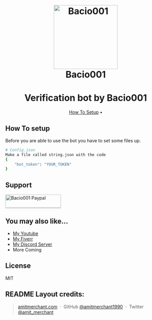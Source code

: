 <h1 align="center">
  <br>
  <a href="http://www.bacio001.xyz/"><img src="https://tse1.mm.bing.net/th?id=OIP.utMv7mDIxryZfx3Ml4NtUgHaHa&pid=Api&P=0" alt="Bacio001" width="200"></a>
  <br>
  Bacio001
  <br>
</h1>

<h1 align="center">Verification bot by Bacio001</h1>

<p align="center">
  <a href="#how-to-setup">How To Setup</a> •
</p>

## How To setup

Before you are able to use the bot you have to set some files up.

```bash
# Config.json
Make a file called string.json with the code
{
    "bot_token": "YOUR_TOKEN"
}
```

## Support

<a href="paypal.me/Bacio001" target="_blank"><img src="https://tse4.mm.bing.net/th?id=OIP.cP-T7bBVT2FOVr8mc6_C3wHaDt&pid=Api&P=0&w=354&h=178" alt="Bacio001 Paypal" style="height: 41px !important;width: 174px !important;box-shadow: 0px 3px 2px 0px rgba(190, 190, 190, 0.5) !important;-webkit-box-shadow: 0px 3px 2px 0px rgba(190, 190, 190, 0.5) !important;" ></a>


## You may also like...
	
- <a href="https://www.youtube.com/channel/UCjd0ohMboZr4NmU-IisTm4w">My Youtube</a>
- <a href="https://www.fiverr.com/bacio001">My Fiverr</a>
- <a href="https://discord.gg/rZPmmcyphN">My Discord Server</a>
- More Coming

## License

MIT

	
README Layout credits:
---

> [amitmerchant.com](https://www.amitmerchant.com) &nbsp;&middot;&nbsp;
> GitHub [@amitmerchant1990](https://github.com/amitmerchant1990) &nbsp;&middot;&nbsp;
> Twitter [@amit_merchant](https://twitter.com/amit_merchant)
